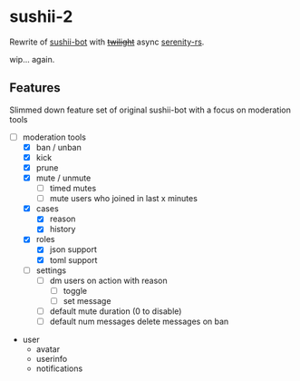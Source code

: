 # sushii-2

Rewrite of [sushii-bot](https://github.com/drklee3/sushii-bot) with
[~~twilight~~](https://github.com/twilight-rs/twilight) async
[serenity-rs](https://github.com/serenity-rs/serenity/).

wip... again.

## Features

Slimmed down feature set of original sushii-bot with a focus on moderation tools

-   [ ] moderation tools
    -   [x] ban / unban
    -   [x] kick
    -   [x] prune
    -   [x] mute / unmute
        -   [ ] timed mutes
        -   [ ] mute users who joined in last x minutes
    -   [x] cases
        -   [x] reason
        -   [x] history
    -   [x] roles
        -   [x] json support
        -   [x] toml support
    -   [ ] settings
        -   [ ] dm users on action with reason
            -   [ ] toggle
            -   [ ] set message
        -   [ ] default mute duration (0 to disable)
        -   [ ] default num messages delete messages on ban
-   user
    -   avatar
    -   userinfo
    -   notifications
